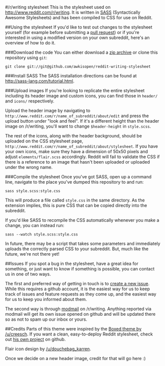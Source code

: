#/r/writing stylesheet
This is the stylesheet used on http://www.reddit.com/r/writing. It is written in [SASS](http://sass-lang.com) (Syntactically Awesome Stylesheets) and has been compiled to CSS for use on Reddit.

##Using the stylesheet
If you'd like to test out changes to the stylesheet yourself (for example before submitting a [pull request](https://github.com/awkisopen/reddit-writing-stylesheet/pulls)) or if you're interested in using a modified version on your own subreddit, here's an overview of how to do it.

###Download the code
You can either download a [zip archive](https://github.com/awkisopen/reddit-writing-stylesheet/archive/master.zip) or clone this repository using `git`:

    git clone git://git@github.com/awkisopen/reddit-writing-stylesheet

###Install SASS
The SASS installation directions can be found at http://sass-lang.com/tutorial.html.

###Upload images
If you're looking to replicate the entire stylesheet including its header image and custom icons, you can find those in `header/` and `icons/` respectively.

Upload the header image by navigating to `http://www.reddit.com/r/name_of_subreddit/about/edit` and press the upload button under "look and feel". If it's a different height than the header image on /r/writing, you'll want to change `$header-height` in `style.scss`.

The rest of the icons, along with the header background, should be uploaded on the CSS stylesheet page, `http://www.reddit.com/r/name_of_subreddit/about/stylesheet`. If you have your own icons, make sure they have a dimension of 50x50 pixels and adjust `elements/flair.scss` accordingly. Reddit will fail to validate the CSS if there is a reference to an image that hasn't been uploaded or uploaded under the wrong name.

###Compile the stylesheet
Once you've got SASS, open up a command line, navigate to the place you've dumped this repository to and run:

    sass style.scss:style.css

This will produce a file called `style.css` in the same directory. As the extension implies, this is pure CSS that can be copied directly into the subreddit.

If you'd like SASS to recompile the CSS automatically whenever you make a change, you can instead run:

    sass --watch style.scss:style.css

In future, there may be a script that takes some parameters and immediately uploads the correctly parsed CSS to your subreddit. But, much like the future, we're not there yet!

##Issues
If you spot a bug in the stylesheet, have a great idea for something, or just want to know if something is possible, you can contact us in one of two ways.

The first and preferred way of getting in touch is to [create a new issue](https://github.com/awkisopen/reddit-writing-stylesheet/issues). While this requires a github account, it is the easiest way for us to keep track of issues and feature requests as they come up, and the easiest way for us to keep you informed about them.

The second way is through [modmail](http://www.reddit.com/message/compose?to=%2Fr%2Fwriting) on /r/writing. Anything reported via modmail will get its own issue opened on github and will be updated there so as not to spam up our inbox or yours.

##Credits
Parts of this theme were inspired by the [Boxed theme by /u/creesch](http://www.reddit.com/r/boxed). If you want a clean, easy-to-deploy Reddit stylesheet, check out [his own project](https://github.com/creesch/Boxed-css-theme-for-reddit) on github.

Flair icon design by [/u/douchebag_karren](http://www.reddit.com/u/douchebag_karren).

Once we decide on a new header image, credit for that will go here :)
